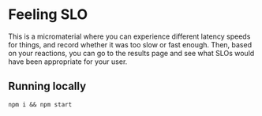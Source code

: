 # Feeling SLO

This is a micromaterial where you can experience different latency speeds for things, and record whether it was too slow or fast enough. Then, based on your reactions, you can go to the results page and see what SLOs would have been appropriate for your user.

## Running locally

```
npm i && npm start
```
